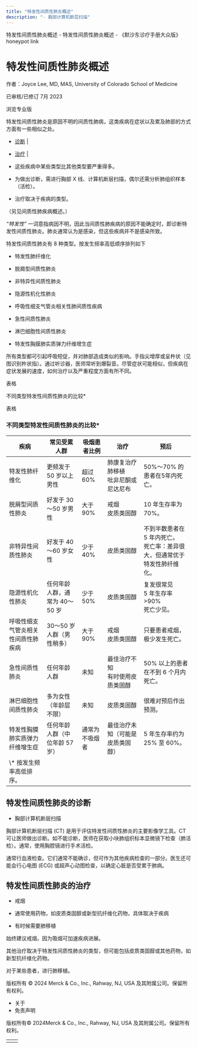 ```yaml
---
title: "特发性间质性肺炎概述"
description: "- 胸部计算机断层扫描"
---
```


﻿特发性间质性肺炎概述 \- 特发性间质性肺炎概述 \- 《默沙东诊疗手册大众版》 honeypot link

# 特发性间质性肺炎概述

作者：Joyce Lee, MD, MAS, University of Colorado School of Medicine

已审核/已修订 7月 2023

浏览专业版

特发性间质性肺炎是原因不明的间质性肺病，这类疾病在症状以及累及肺部的方式方面有一些相似之处。

- [诊断](#诊断_v726781_zh) \|
- [治疗](#治疗_v9029684_zh) \|

- 这些疾病中某些类型比其他类型要严重得多。

- 为做出诊断，需进行胸部 X 线、计算机断层扫描，偶尔还需分析肺组织样本（活检）。

- 治疗取决于疾病的类型。


（另见间质性肺疾病概述。）

_“特发性”_ 一词意指病因不明，因此当间质性肺疾病的原因不能确定时，即诊断特发性间质性肺炎。肺炎通常认为是感染，但这些疾病并不是感染所致。

特发性间质性肺炎有 8 种类型。按发生频率高低顺序排列如下

- 特发性肺纤维化

- 脱屑型间质性肺炎

- 非特异性间质性肺炎

- 隐源性机化性肺炎

- 呼吸性细支气管炎相关性肺间质性疾病

- 急性间质性肺炎

- 淋巴细胞性间质性肺炎

- 特发性胸膜肺实质弹力纤维增生症


所有类型都可引起呼吸短促，并对肺部造成类似的影响。手指尖增厚或呈杵状（见图识别杵状指）。通过听诊器，医师常听到爆裂音。尽管症状可能相似，但疾病在症状发展的速度，如何治疗以及严重程度方面有所不同。

表格

不同类型特发性间质性肺炎的比较\*

表格

### 不同类型特发性间质性肺炎的比较\*

| 疾病 | 常见受累人群 | 吸烟患者比例 | 治疗 | 预后 |
| --- | --- | --- | --- | --- |
| 特发性肺纤维化 | 更频发于 50 岁以上男性 | 超过 60% | 肺康复治疗<br>肺移植 <br>吡非尼酮或尼达尼布 | 50%～70% 的患者在5年内死亡。 |
| 脱屑型间质性肺炎 | 好发于 30～50 岁男性 | 大于 90% | 戒烟<br>皮质类固醇 | 10 年生存率为 70%。 |
| 非特异性间质性肺炎 | 好发于 40～60 岁女性 | 少于 40% | 皮质类固醇 | 不到半数患者在 5 年内死亡。<br>死亡率：差异很大，但通常优于特发性肺纤维化。 |
| 隐源性机化性肺炎 | 任何年龄人群，通常为 40～50 岁 | 少于 50% | 皮质类固醇 | 复发很常见<br>5 年生存率 >90%<br>死亡少见。 |
| 呼吸性细支气管炎相关性间质性肺疾病 | 30～50 岁人群（男性稍多） | 大于 90% | 戒烟<br>皮质类固醇 | 只要患者戒烟，极少发生死亡。 |
| 急性间质性肺炎 | 任何年龄人群 | 未知 | 最佳治疗不知<br>有时使用皮质类固醇 | 50% 以上的患者在不到 6 个月内死亡。 |
| 淋巴细胞性间质性肺炎 | 多为女性（年龄层不限） | 未知 | 皮质类固醇 | 很难对预后作出预测。 |
| 特发性胸膜肺实质弹力纤维增生症 | 任何年龄人群（中位年龄 57 岁） | 通常为不吸烟者 | 最佳治疗未知（可能是皮质类固醇） | 5 年生存率约为 25% 至 60%。 |
| \\* 按发生频率高低排序。 |

## 特发性间质性肺炎的诊断

- 胸部计算机断层扫描


胸部计算机断层扫描 (CT) 是用于评估特发性间质性肺炎的主要影像学工具。CT 可让医师做出诊断。如不能诊断，医师在获取小块肺组织标本显微镜下检查（肺活检）。通常，使用胸腔镜进行手术活检。

通常行血液检查。它们通常不能确诊，但可作为其他疾病检查的一部分。医生还可能会行心电图 (ECG) 或超声心动图检查，以确定心脏是否受累于肺病。

## 特发性间质性肺炎的治疗

- 戒烟

- 通常使用药物，如皮质类固醇或新型抗纤维化药物，具体取决于疾病

- 有时候需要肺移植


始终建议戒烟，因为吸烟可加速疾病进展。

其他治疗取决于特发性间质性肺炎的类型，但可能包括皮质类固醇或其他药物，如新型抗纤维化药物。

对于某些患者，进行肺移植。



版权所有 © 2024
Merck & Co., Inc., Rahway, NJ, USA 及其附属公司。保留所有权利。

- 关于
- 免责声明

版权所有© 2024Merck & Co., Inc., Rahway, NJ, USA 及其附属公司。保留所有权利。

|     |     |
| --- | --- |
|  |  |